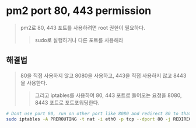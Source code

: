 # pm2 port 80, 443 permission

> pm2로 80, 443 포트를 사용하려면 root 권한이 필요하다.
>
> > sudo로 실행하거나 다른 포트를 사용해라

## 해결법

> 80을 직접 사용하지 않고 8080을 사용하고, 443을 직접 사용하지 않고 8443을 사용한다.
>
> > 그리고 iptables를 사용하여 80, 443 포트로 들어오는 요청을 8080, 8443 포트로 포트포워딩한다.

```bash
# Dont use port 80, run on other port like 8080 and redirect 80 to that port with this command
sudo iptables -A PREROUTING -t nat -i eth0 -p tcp --dport 80 -j REDIRECT --to-port 8080
```
